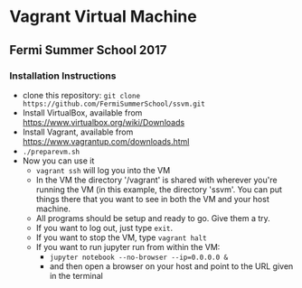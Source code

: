 # Vagrant Virtual Machine #
## Fermi Summer School 2017 ##

### Installation Instructions ###
* clone this repository: `git clone https://github.com/FermiSummerSchool/ssvm.git`
* Install VirtualBox, available from https://www.virtualbox.org/wiki/Downloads
* Install Vagrant, available from https://www.vagrantup.com/downloads.html
* `./preparevm.sh`
* Now you can use it
    * `vagrant ssh` will log you into the VM
    * In the VM the directory '/vagrant' is shared with wherever you're running the VM (in this example, the directory 'ssvm'.  You can put things there that you want to see in both the VM and your host machine.
    * All programs should be setup and ready to go.  Give them a try.
    * If you want to log out, just type `exit`.
    * If you want to stop the VM, type `vagrant halt`
    * If you want to run jupyter run from within the VM:
        * `jupyter notebook --no-browser --ip=0.0.0.0 &`
        * and then open a browser on your host and point to the URL given in the terminal
